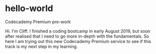 # hello-world
Codecademy Premium pre-work

Hi. I'm Cliff. I finished a coding bootcamp in early August 2019, but soon after realised that I need to go more in-depth with the fundamentals. So here I am trying out this new Codecademy Premium service to see if this track is my next step in my learning.
